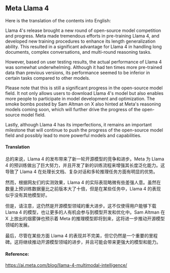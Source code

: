 ## Meta Llama 4

Here is the translation of the contents into English:

<document>Llama 4's release brought a new round of open-source model competition and progress. Meta made tremendous efforts in pre-training Llama 4, and developed new training procedures to enhance its length generalization ability. This resulted in a significant advantage for Llama 4 in handling long documents, complex conversations, and multi-round reasoning tasks.

However, based on user testing results, the actual performance of Llama 4 was somewhat underwhelming. Although it had ten times more pre-trained data than previous versions, its performance seemed to be inferior in certain tasks compared to other models.

Please note that this is still a significant progress in the open-source model field. It not only allows users to download Llama 4's model but also enables more people to participate in model development and optimization. The smoke bombs posted by Sam Altman on X also hinted at Meta's reasoning models coming soon, which will further drive the progress of the open-source model field.

Lastly, although Llama 4 has its imperfections, it remains an important milestone that will continue to push the progress of the open-source model field and possibly lead to more powerful models and capabilities.</document>

#### Translation 

总的来说，Llama 4 的发布带来了新一轮开源模型的竞争和进步。Meta 为 Llama 4 的预训练做出了巨大努力，并且开发了新的训练流程来增强其长度泛化能力。这导致了 Llama 4 在处理长文档、复杂对话和多轮推理任务方面有明显的优势。

然而，根据网友们的实测效果，Llama 4 的实际表现略微有些差强人意。虽然在数量上预训练数据量比之前版本大了十倍，但是在某些任务中，Llama 4 的表现似乎没有其他模型好。

但是，请注意，这仍然是开源模型领域的重大进步。这不仅使得用户能够下载 Llama 4 的模型，也让更多的人有机会参与到模型开发和优化中。Sam Altman 在 X 上放出的烟雾弹也预示着 Meta 的推理模型即将到来，这将进一步推动开源模型领域的发展。

最后，尽管在某些方面 Llama 4 的表现并不完美，但它仍然是一个重要的里程碑。这将继续推动开源模型领域的进步，并且可能会带来更强大的模型和能力。

#### Reference: 

https://ai.meta.com/blog/llama-4-multimodal-intelligence/